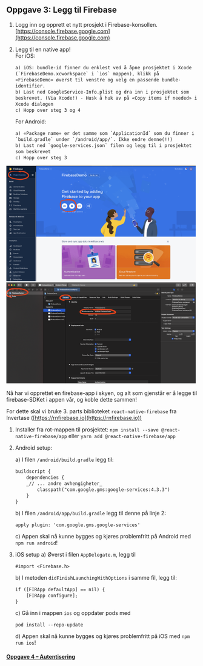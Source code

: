 ## Oppgave 3: Legg til Firebase

1.  Logg inn og opprett et nytt prosjekt i Firebase-konsollen.  
    [https://console.firebase.google.com](https://console.firebase.google.com)
2.  Legg til en native app!  
    For iOS:
        
        a) iOS: bundle-id finner du enklest ved å åpne prosjektet i Xcode (`FirebaseDemo.xcworkspace` i `ios` mappen), klikk på «FirebaseDemo» øverst til venstre og velg en passende bundle-identifier.
        b) Last ned GoogleService-Info.plist og dra inn i prosjektet som beskrevet. (Via Xcode!) - Husk å huk av på «Copy items if needed» i Xcode dialogen
        c) Hopp over steg 3 og 4


    For Android:

        a) «Package name» er det samme som `ApplicationId` som du finner i `build.gradle` under `/android/app/`. Ikke endre denne(!!)
        b) Last ned `google-services.json` filen og legg til i prosjektet som beskrevet
        c) Hopp over steg 3

<img src="../img/fb-add-app.png" width="500" /> <img src="../img/xcode-bundleid.png" width="500" />

Nå har vi opprettet en firebase-app i skyen, og alt som gjenstår er å legge til firebase-SDKet i appen vår, og koble dette sammen!

For dette skal vi bruke 3. parts biblioteket `react-native-firebase` fra Invertase ([https://rnfirebase.io](https://rnfirebase.io))

1.  Installer fra rot-mappen til prosjektet: `npm install --save @react-native-firebase/app` eller `yarn add @react-native-firebase/app`
2.  Android setup:

    a) I filen `/android/build.gradle` legg til:

    ```
    buildscript {
    	dependencies {
    	_// ... andre avhengigheter_
    		classpath("com.google.gms:google-services:4.3.3")
    	}
    }
    ```

    b) I filen `/android/app/build.gradle` legg til denne på linje 2:

    ```
    apply plugin: 'com.google.gms.google-services'
    ```

    c) Appen skal nå kunne bygges og kjøres problemfritt på Android med `npm run android`!

3.  iOS setup
    a) Øverst i filen `AppDelegate.m`, legg til

    ```
    #import <Firebase.h>
    ```

    b) I metoden `didFinishLaunchingWithOptions` i samme fil, legg til:

    ```
    if ([FIRApp defaultApp] == nil) {
    	[FIRApp configure];
    }
    ```

    c) Gå inn i mappen `ios` og oppdater pods med

    ```
    pod install --repo-update
    ```

    d) Appen skal nå kunne bygges og kjøres problemfritt på iOS med `npm run ios`!

#### [Oppgave 4 – Autentisering](Oppgave4_autentisering.md)
